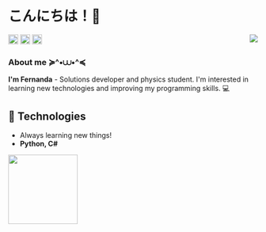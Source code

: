 # こんにちは！🍄
<div>
<a href="https://github.com/fernanda3lias">
<img align='right' src='https://media.tenor.com/svrKSuwrhOwAAAAi/rumia-dance.gif' width='"'>
</div>

<div>
<a href = "https://github.com/fernanda3lias"><img height=20px; loading="lazy" src="https://img.shields.io/badge/-GitHub-9146FF?style=for-the-badge&logo=github&logoColor=white" target="_blank"></a>  
<a href = "fernanda.eliasct@gmail.com"><img height=20px; loading="lazy" src="https://img.shields.io/badge/Gmail-D14836?style=for-the-badge&logo=gmail&logoColor=white" target="_blank"></a>
<a href="https://www.linkedin.com/in/fernanda3lias/" target="_blank"><img height=20px; loading="lazy" src="https://img.shields.io/badge/-LinkedIn-00AEFF?style=for-the-badge&logo=linkedin&logoColor=white" target="_blank"></a>   
</div>

<h3>About me ≽^•⩊•^≼</h3>

**I'm Fernanda** - Solutions developer and physics student. I'm interested in learning new technologies and improving my programming skills. 💻

## 🚀 Technologies
- Always learning new things!
- **Python, C#**
  
<div>
<a href="https://github.com/fernanda3lias">
<img loading="lazy" height="140em" src="https://github-readme-stats.vercel.app/api/top-langs/?username=fernanda3lias&layout=compact&langs_count=7&theme=dracula"/>
</div>


<!--**fernanda3lias/fernanda3lias** is a ✨ _special_ ✨ repository because its `README.md` (this file) appears on your GitHub profile.
